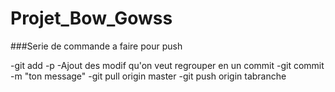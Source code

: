 # Projet_Bow_Gowss

###Serie de commande a faire pour push

-git add -p
-Ajout des modif qu'on veut regrouper en un commit
-git commit -m "ton message"
-git pull origin master
-git push origin tabranche
